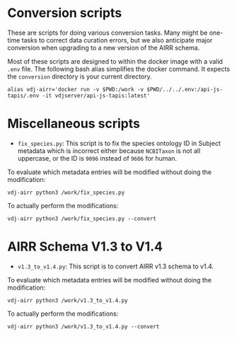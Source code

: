 # Conversion scripts

These are scripts for doing various conversion tasks. Many might be one-time tasks to
correct data curation errors, but we also anticipate major conversion when upgrading
to a new version of the AIRR schema.

Most of these scripts are designed to within the docker image
with a valid `.env` file. The following bash alias simplifies
the docker command. It expects the `conversion` directory is your current directory.

```
alias vdj-airr='docker run -v $PWD:/work -v $PWD/../../.env:/api-js-tapis/.env -it vdjserver/api-js-tapis:latest'
```

# Miscellaneous scripts

* `fix_species.py`: This script is to fix the species ontology ID in Subject metadata
  which is incorrect either because `NCBITaxon` is not all uppercase, or the ID
  is `9096` instead of `9606` for human.

To evaluate which metadata entries will be modified without doing the modification:

```
vdj-airr python3 /work/fix_species.py
```

To actually perform the modifications:

```
vdj-airr python3 /work/fix_species.py --convert
```

# AIRR Schema V1.3 to V1.4

* `v1.3_to_v1.4.py`: This script is to convert AIRR v1.3 schema to v1.4.

To evaluate which metadata entries will be modified without doing the modification:

```
vdj-airr python3 /work/v1.3_to_v1.4.py
```

To actually perform the modifications:

```
vdj-airr python3 /work/v1.3_to_v1.4.py --convert
```

